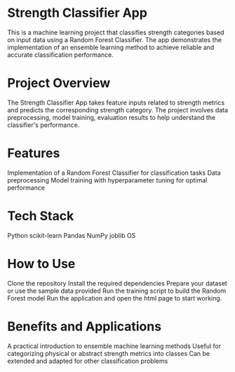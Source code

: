 # Strength Classifier App
This is a machine learning project that classifies strength categories based on input data using a Random Forest Classifier. The app demonstrates the implementation of an ensemble learning method to achieve reliable and accurate classification performance.

# Project Overview
The Strength Classifier App takes feature inputs related to strength metrics and predicts the corresponding strength category. The project involves data preprocessing, model training, evaluation results to help understand the classifier's performance.

# Features
Implementation of a Random Forest Classifier for classification tasks
Data preprocessing 
Model training with hyperparameter tuning for optimal performance

# Tech Stack
Python
scikit-learn
Pandas
NumPy
joblib
OS

# How to Use
Clone the repository
Install the required dependencies
Prepare your dataset or use the sample data provided
Run the training script to build the Random Forest model
Run the application and open the html page to start working.

# Benefits and Applications
A practical introduction to ensemble machine learning methods
Useful for categorizing physical or abstract strength metrics into classes
Can be extended and adapted for other classification problems
